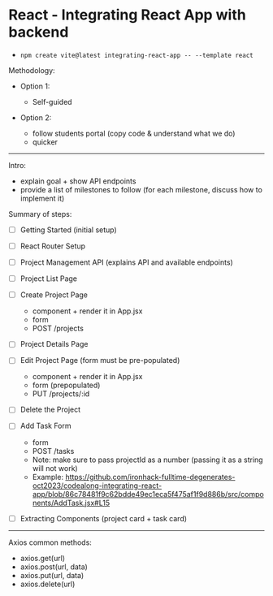 

# React - Integrating React App with backend



<!-- 

status: draft


-->


- `npm create vite@latest integrating-react-app -- --template react`





Methodology:


- Option 1: 
  - Self-guided

- Option 2: 
  - follow students portal (copy code & understand what we do)
  - quicker




<hr />

Intro: 
- explain goal + show API endpoints
- provide a list of milestones to follow (for each milestone, discuss how to implement it)

Summary of steps:
- [ ] Getting Started (initial setup)
- [ ] React Router Setup
- [ ] Project Management API (explains API and available endpoints)
- [ ] Project List Page
- [ ] Create Project Page
  - component + render it in App.jsx
  - form
  - POST /projects
- [ ] Project Details Page
- [ ] Edit Project Page (form must be pre-populated)
  - component + render it in App.jsx
  - form (prepopulated)
  - PUT /projects/:id
- [ ] Delete the Project 
- [ ] Add Task Form
  - form
  - POST /tasks
  - Note: make sure to pass projectId as a number (passing it as a string will not work)
  - Example: https://github.com/ironhack-fulltime-degenerates-oct2023/codealong-integrating-react-app/blob/86c78481f9c62bdde49ec1eca5f475af1f9d886b/src/components/AddTask.jsx#L15
- [ ] Extracting Components (project card + task card)



<hr />


Axios common methods:

- axios.get(url)
- axios.post(url, data)
- axios.put(url, data)
- axios.delete(url)
